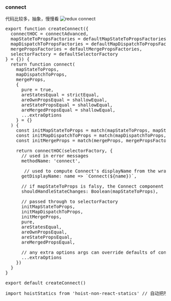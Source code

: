 ### connect
代码比较多，抽象，慢慢看
![redux connect](http://lc-jnsqxslr.cn-n1.lcfile.com/50f8d604dc81f77f6963.png)

<pre>
export function createConnect({
  connectHOC = connectAdvanced,
  mapStateToPropsFactories = defaultMapStateToPropsFactories,
  mapDispatchToPropsFactories = defaultMapDispatchToPropsFactories,
  mergePropsFactories = defaultMergePropsFactories,
  selectorFactory = defaultSelectorFactory
} = {}) {
  return function connect(
    mapStateToProps,
    mapDispatchToProps,
    mergeProps,
    {
      pure = true,
      areStatesEqual = strictEqual,
      areOwnPropsEqual = shallowEqual,
      areStatePropsEqual = shallowEqual,
      areMergedPropsEqual = shallowEqual,
      ...extraOptions
    } = {}
  ) {
    const initMapStateToProps = match(mapStateToProps, mapStateToPropsFactories, 'mapStateToProps')
    const initMapDispatchToProps = match(mapDispatchToProps, mapDispatchToPropsFactories, 'mapDispatchToProps')
    const initMergeProps = match(mergeProps, mergePropsFactories, 'mergeProps')

    return connectHOC(selectorFactory, {
      // used in error messages
      methodName: 'connect',

       // used to compute Connect's displayName from the wrapped component's displayName.
      getDisplayName: name => `Connect(${name})`,

      // if mapStateToProps is falsy, the Connect component doesn't subscribe to store state changes
      shouldHandleStateChanges: Boolean(mapStateToProps),

      // passed through to selectorFactory
      initMapStateToProps,
      initMapDispatchToProps,
      initMergeProps,
      pure,
      areStatesEqual,
      areOwnPropsEqual,
      areStatePropsEqual,
      areMergedPropsEqual,

      // any extra options args can override defaults of connect or connectAdvanced
      ...extraOptions
    })
  }
}

export default createConnect()
</pre>
<pre>
import hoistStatics from 'hoist-non-react-statics' // 自动把所有绑定在对象上的非react方法都绑定到新的对象上
</pre>
